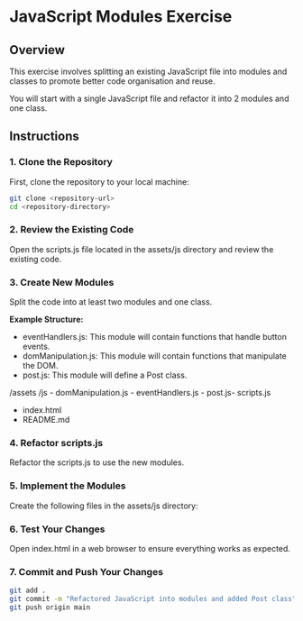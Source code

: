 # JavaScript Modules Exercise

## Overview

This exercise involves splitting an existing JavaScript file into modules and classes to promote better code organisation and reuse.

You will start with a single JavaScript file and refactor it into 2 modules and one class.

## Instructions

### 1. Clone the Repository

First, clone the repository to your local machine:

```bash
git clone <repository-url>
cd <repository-directory>
```

### 2. Review the Existing Code

Open the scripts.js file located in the assets/js directory and review the existing code.

### 3. Create New Modules

Split the code into at least two modules and one class.

**Example Structure:**

- eventHandlers.js: This module will contain functions that handle button events.
- domManipulation.js: This module will contain functions that manipulate the DOM.
- post.js: This module will define a Post class.

/assets
/js - domManipulation.js - eventHandlers.js - post.js- scripts.js

- index.html
- README.md

### 4. Refactor scripts.js

Refactor the scripts.js to use the new modules.

### 5. Implement the Modules

Create the following files in the assets/js directory:

### 6. Test Your Changes

Open index.html in a web browser to ensure everything works as expected.

### 7. Commit and Push Your Changes

```bash
git add .
git commit -m "Refactored JavaScript into modules and added Post class"
git push origin main
```
